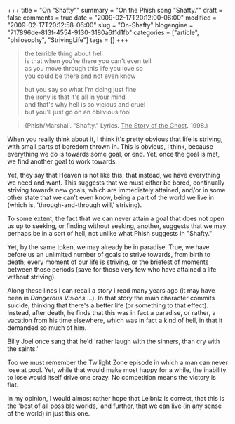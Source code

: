 +++
title = "On "Shafty""
summary = "On the Phish song "Shafty.""
draft = false
comments = true
date = "2009-02-17T20:12:00-06:00"
modified = "2009-02-17T20:12:58-06:00"
slug = "On-Shafty"
blogengine = "717896de-813f-4554-9130-3180a6f1d1fb"
categories = ["article", "philosophy", "StrivingLife"]
tags = []
+++

<blockquote>
	<p>
	the terrible thing about hell<br />
	is that when you&#39;re there you can&#39;t even tell<br />
	as you move through this life you love so<br />
	you could be there and not even know
	</p>
	<p>
	but you say so what I&#39;m doing just fine<br />
	the irony is that it&#39;s all in your mind<br />
	and that&#39;s why hell is so vicious and cruel<br />
	but you&#39;ll just go on an oblivious fool
	</p>
</blockquote>
<blockquote>
	<p>
	(Phish/Marshall. &quot;Shafty.&quot; Lyrics. <u>The Story of the Ghost</u>. 1998.)
	</p>
</blockquote>
<p>
When you really think about it, I think it&#39;s pretty obvious that life is striving, with small parts of boredom thrown in. This is obvious, I think, because everything we do is towards some goal, or end. Yet, once the goal is met, we find another goal to work towards.
</p>
<p>
Yet, they say that Heaven is not like this; that instead, we have everything we need and want. This suggests that we must either be bored, continually striving towards new goals, which are immediately attained, and/or in some other state that we can&#39;t even know, being a part of the world we live in (which is, &#39;through-and-through will,&#39; striving).
</p>
<p>
To some extent, the fact that we can never attain a goal that does not open us up to seeking, or finding without seeking, another, suggests that we may perhaps be in a sort of hell, not unlike what Phish suggests in &quot;Shafty.&quot;
</p>
<p>
Yet, by the same token, we may already be in paradise. True, we&nbsp;have before us an unlimited&nbsp;number of goals to strive towards, from birth to death; every moment of our life is striving, or the briefest of moments between those periods (save for those very few who have attained a life without striving).
</p>
<p>
Along these lines I can recall a story I read many years ago (it may have been in <em>Dangerous Visions</em> ...). In that story the main character commits suicide, thinking that there&#39;s a better life (or something to that effect). Instead, after death, he finds that this was in fact a paradise, or rather, a vacation from his time elsewhere, which was in fact a kind of hell, in that it demanded so much of him.
</p>
<p>
Billy Joel once sang that he&#39;d &#39;rather laugh with the sinners, than cry with the saints.&#39;
</p>
<p>
Too we must remember the Twilight Zone episode in which a man can never lose at pool. Yet, while that would make most happy for a while, the inability to lose would itself drive one crazy. No competition means the victory is flat.
</p>
<p>
In my opinion, I would almost rather hope that Leibniz is correct, that this is the &#39;best of all possible worlds,&#39; and further, that we can live (in any sense of the world) in just this one.
</p>


